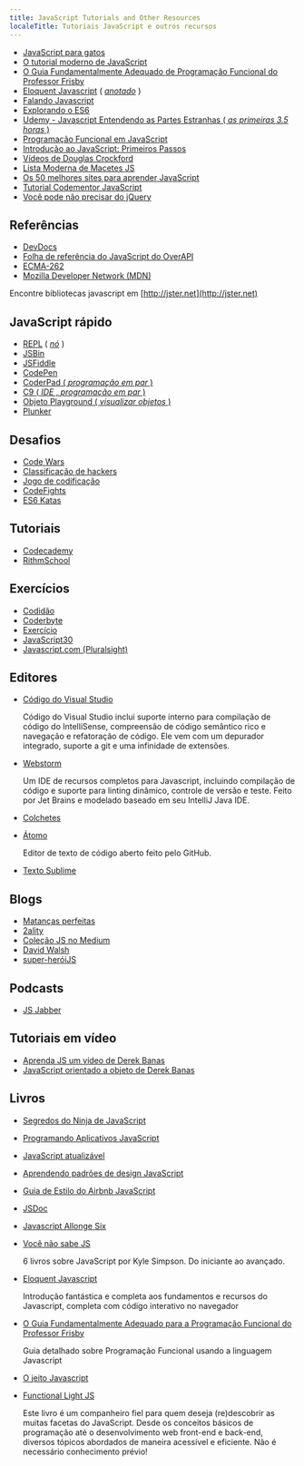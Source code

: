 ```yaml
---
title: JavaScript Tutorials and Other Resources
localeTitle: Tutoriais JavaScript e outros recursos
---
```

*   [JavaScript para gatos](http://jsforcats.com/)
*   [O tutorial moderno de JavaScript](https://javascript.info/)
*   [O Guia Fundamentalmente Adequado de Programação Funcional do Professor Frisby](https://github.com/DrBoolean/mostly-adequate-guide)
*   [Eloquent Javascript](http://www.eloquentjavascript.net) ( [_anotado_](https://watchandcode.com/courses/eloquent-javascript-the-annotated-version) )
*   [Falando Javascript](http://speakingjs.com/es5/)
*   [Explorando o ES6](http://exploringjs.com/es6/)
*   [Udemy - Javascript Entendendo as Partes Estranhas ( _as primeiras 3.5 horas_ )](https://www.youtube.com/watch?v=Bv_5Zv5c-Ts)
*   [Programação Funcional em JavaScript](https://www.youtube.com/playlist?list=PL0zVEGEvSaeEd9hlmCXrk5yUyqUag-n84)
*   [Introdução ao JavaScript: Primeiros Passos](https://www.educative.io/collection/5679346740101120/5720605454237696?authorName=Arnav%20Aggarwal)
*   [Vídeos de Douglas Crockford](https://www.youtube.com/watch?v=v2ifWcnQs6M&index=1&list=PL62E185BB8577B63D)
*   [Lista Moderna de Macetes JS](https://mbeaudru.github.io/modern-js-cheatsheet/)
*   [Os 50 melhores sites para aprender JavaScript](http://www.codeconquest.com/blog/top-50-websites-to-learn-javascript/)
*   [Tutorial Codementor JavaScript](https://www.codementor.io/community/topic/javascript)
*   [Você pode não precisar do jQuery](http://youmightnotneedjquery.com/)

## Referências

*   [DevDocs](http://devdocs.io)
*   [Folha de referência do JavaScript do OverAPI](http://overapi.com/javascript)
*   [ECMA-262](http://www.ecma-international.org/publications/standards/Ecma-262.htm)
*   [Mozilla Developer Network (MDN)](https://developer.mozilla.org/en-US/docs/Web/JavaScript)

Encontre bibliotecas javascript em [http://jster.net](http://jster.net)

## JavaScript rápido

*   [REPL](https://repl.it/languages/Javascript) ( [_nó_](https://repl.it/languages/iojs/) )
*   [JSBin](http://jsbin.com)
*   [JSFiddle](https://jsfiddle.net)
*   [CodePen](http://codepen.io)
*   [CoderPad ( _programação em par_ )](http://coderpad.io)
*   [C9 ( _IDE_ , _programação em par_ )](http://c9.io)
*   [Objeto Playground ( _visualizar objetos_ )](http://www.objectplayground.com/)
*   [Plunker](http://plnkr.co)

## Desafios

*   [Code Wars](http://codewars.com)
*   [Classificação de hackers](https://hackerrank.com)
*   [Jogo de codificação](http://codingame.com)
*   [CodeFights](https://codefights.com/home)
*   [ES6 Katas](http://es6katas.org)

## Tutoriais

*   [Codecademy](https://www.codecademy.com)
*   [RithmSchool](https://www.rithmschool.com)

## Exercícios

*   [Codidão](https://codility.com/programmers/lessons/)
*   [Coderbyte](http://coderbyte.com)
*   [Exercício](http://exercism.io)
*   [JavaScript30](https://javascript30.com/)
*   [Javascript.com (Pluralsight)](https://www.javascript.com/)

## Editores

*   [Código do Visual Studio](https://code.visualstudio.com/)
    
    Código do Visual Studio inclui suporte interno para compilação de código do IntelliSense, compreensão de código semântico rico e navegação e refatoração de código. Ele vem com um depurador integrado, suporte a git e uma infinidade de extensões.
    
*   [Webstorm](https://www.jetbrains.com/webstorm/)
    
    Um IDE de recursos completos para Javascript, incluindo compilação de código e suporte para linting dinâmico, controle de versão e teste. Feito por Jet Brains e modelado baseado em seu IntelliJ Java IDE.
    
*   [Colchetes](http://brackets.io)
    
*   [Átomo](http://atom.io)
    
    Editor de texto de código aberto feito pelo GitHub.
    
*   [Texto Sublime](https://www.sublimetext.com/)
    

## Blogs

*   [Matanças perfeitas](http://perfectionkills.com)
*   [2ality](http://www.2ality.com/)
*   [Coleção JS no Medium](https://medium.com/the-javascript-collection)
*   [David Walsh](https://davidwalsh.name/)
*   [super-heróiJS](http://superherojs.com/)

## Podcasts

*   [JS Jabber](https://devchat.tv/js-jabber)

## Tutoriais em vídeo

*   [Aprenda JS um vídeo de Derek Banas](https://www.youtube.com/watch?v=fju9ii8YsGs)
*   [JavaScript orientado a objeto de Derek Banas](https://www.youtube.com/watch?v=O8wwnhdkPE4)

## Livros

*   [Segredos do Ninja de JavaScript](https://www.manning.com/books/secrets-of-the-javascript-ninja)
    
*   [Programando Aplicativos JavaScript](http://pjabook.com/)
    
*   [JavaScript atualizável](http://shop.oreilly.com/product/0636920025245.do)
    
*   [Aprendendo padrões de design JavaScript](http://addyosmani.com/resources/essentialjsdesignpatterns/book/)
    
*   [Guia de Estilo do Airbnb JavaScript](https://github.com/airbnb/javascript)
    
*   [JSDoc](http://usejsdoc.org/)
    
*   [Javascript Allonge Six](https://leanpub.com/javascriptallongesix/read)
    
*   [Você não sabe JS](https://github.com/getify/You-Dont-Know-JS)
    
    6 livros sobre JavaScript por Kyle Simpson. Do iniciante ao avançado.
    
*   [Eloquent Javascript](http://www.eloquentjavascript.net)
    
    Introdução fantástica e completa aos fundamentos e recursos do Javascript, completa com código interativo no navegador
    
*   [O Guia Fundamentalmente Adequado para a Programação Funcional do Professor Frisby](https://github.com/DrBoolean/mostly-adequate-guide)
    
    Guia detalhado sobre Programação Funcional usando a linguagem Javascript
    
*   [O jeito Javascript](https://github.com/bpesquet/thejsway)
    
*   [Functional Light JS](https://github.com/getify/Functional-Light-JS)
    
    Este livro é um companheiro fiel para quem deseja (re)descobrir as muitas facetas do JavaScript. Desde os conceitos básicos de programação até o desenvolvimento web front-end e back-end, diversos tópicos abordados de maneira acessível e eficiente. Não é necessário conhecimento prévio!
